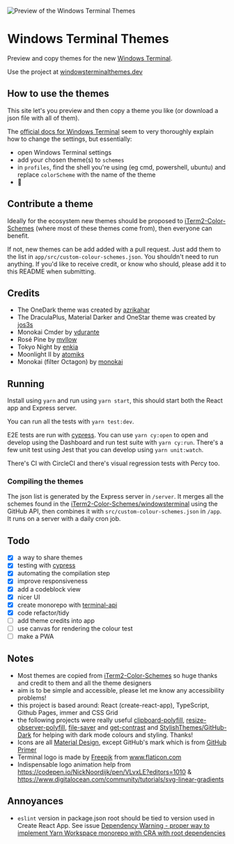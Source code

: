 ![Preview of the Windows Terminal Themes](https://github.com/atomcorp/themes/raw/master/app/public/preview-v3.png)

# Windows Terminal Themes

Preview and copy themes for the new [Windows Terminal](https://github.com/microsoft/terminal).

Use the project at [windowsterminalthemes.dev](https://windowsterminalthemes.dev/)

## How to use the themes

This site let's you preview and then copy a theme you like (or download a json file with all of them).

The [official docs for Windows Terminal](https://github.com/microsoft/terminal/blob/master/doc/user-docs/UsingJsonSettings.md) seem to very thoroughly explain how to change the settings, but essentially:

- open Windows Terminal settings
- add your chosen theme(s) to `schemes`
- in `profiles`, find the shell you're using (eg cmd, powershell, ubuntu) and replace `colorScheme` with the name of the theme
- 🥳

## Contribute a theme

Ideally for the ecosystem new themes should be proposed to [iTerm2-Color-Schemes](https://github.com/mbadolato/iTerm2-Color-Schemes) (where most of these themes come from), then everyone can benefit.

If not, new themes can be add added with a pull request. Just add them to the list in `app/src/custom-colour-schemes.json`. You shouldn't need to run anything. If you'd like to receive credit, or know who should, please add it to this README when submitting.

## Credits

- The OneDark theme was created by [azrikahar](https://github.com/azrikahar)
- The DraculaPlus, Material Darker and OneStar theme was created by [jos3s](https://github.com/jos3s)
- Monokai Cmder by [vdurante](https://github.com/vdurante/windows-terminal-monokai-cmder)
- Rosé Pine by [mvllow](https://github.com/mvllow)
- Tokyo Night by [enkia](https://github.com/enkia)
- Moonlight II by [atomiks](https://github.com/atomiks)
- Monokai (filter Octagon) by [monokai](https://monokai.pro/)

## Running

Install using `yarn` and run using `yarn start`, this should start both the React app and Express server.

You can run all the tests with `yarn test:dev`.

E2E tests are run with [cypress](https://www.cypress.io/). You can use `yarn cy:open` to open and develop using the Dashboard and run test suite with `yarn cy:run`. There's a few unit test using Jest that you can develop using `yarn unit:watch`.

There's CI with CircleCI and there's visual regression tests with Percy too.

### Compiling the themes

The json list is generated by the Express server in `/server`. It merges all the schemes found in the [iTerm2-Color-Schemes/windowsterminal](https://github.com/mbadolato/iTerm2-Color-Schemes/tree/master/windowsterminal) using the GitHub API, then combines it with `src/custom-colour-schemes.json` in `/app`. It runs on a server with a daily cron job.

## Todo

- [x] a way to share themes
- [x] testing with [cypress](https://www.cypress.io/)
- [x] automating the compilation step
- [x] improve responsiveness
- [x] add a codeblock view
- [x] nicer UI
- [x] create monorepo with [terminal-api](https://github.com/atomcorp/terminal-api)
- [x] code refactor/tidy
- [ ] add theme credits into app
- [ ] use canvas for rendering the colour test
- [ ] make a PWA

## Notes

- Most themes are copied from [iTerm2-Color-Schemes](https://github.com/mbadolato/iTerm2-Color-Schemes) so huge thanks and credit to them and all the theme designers
- aim is to be simple and accessible, please let me know any accessibility problems!
- this project is based around: React (create-react-app), TypeScript, Github Pages, immer and CSS Grid
- the following projects were really useful [clipboard-polyfill](https://github.com/lgarron/clipboard-polyfill), [resize-observer-polyfill](https://github.com/que-etc/resize-observer-polyfill), [file-saver](https://github.com/eligrey/FileSaver.js) and [get-contrast](https://github.com/johno/get-contrast) and [StylishThemes/GitHub-Dark](https://github.com/StylishThemes/GitHub-Dark) for helping with dark mode colours and styling. Thanks!
- Icons are all [Material Design](https://material.io/resources/icons/?style=baseline), except GitHub's mark which is from [GitHub Primer](https://primer.style/octicons/)
- Terminal logo is made by <a href="https://www.flaticon.com/authors/freepik" title="Freepik">Freepik</a> from <a href="https://www.flaticon.com/" title="Flaticon">www.flaticon.com</a>
- Indispensable logo animation help from https://codepen.io/NickNoordijk/pen/VLvxLE?editors=1010 & https://www.digitalocean.com/community/tutorials/svg-linear-gradients

## Annoyances

- `eslint` version in package.json root should be tied to version used in Create React App. See issue [Dependency Warning - proper way to implement Yarn Workspace monorepo with CRA with root dependencies](https://github.com/facebook/create-react-app/issues/6324)
